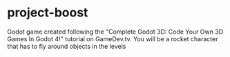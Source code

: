 # project-boost
Godot game created following the "Complete Godot 3D: Code Your Own 3D Games In Godot 4!" tutorial on GameDev.tv. You will be a rocket character that has to fly around objects in the levels
